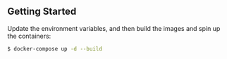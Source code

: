 ## Getting Started

Update the environment variables, and then build the images and spin up the containers:

```sh
$ docker-compose up -d --build
```

